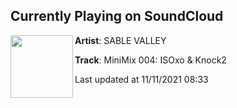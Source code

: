 ## Currently Playing on SoundCloud

[<img align="left" width="100" src="https://i1.sndcdn.com/artworks-000600272697-f51ag0-t500x500.jpg">](https://soundcloud.com/sablevalley/minimix-004?in=sablevalley/sets/minimixes)

**Artist**: SABLE VALLEY 

**Track**: MiniMix 004: ISOxo & Knock2

Last updated at 11/11/2021 08:33
